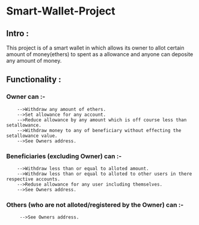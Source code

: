 # Smart-Wallet-Project
## Intro :
 This project is of a smart wallet in which allows its owner to allot certain amount of money(ethers) to spent as a allowance and anyone can deposite any amount of         money.
 

## Functionality :
### Owner can :-
        -->Withdraw any amount of ethers.
        -->Set allowance for any account.
        -->Reduce allowance by any amount which is off course less than setallowance.
        -->Withdraw money to any of beneficiary without effecting the setallowance value.
        -->See Owners address.
        
        
### Beneficiaries (excluding Owner) can :-
        -->Withdraw less than or equal to alloted amount.
        -->Withdraw less than or equal to alloted to other users in there respective accounts.
        -->Reduse allowance for any user including themselves.
        -->See Owners address.
        
        
### Others (who are not alloted/registered  by the Owner) can :-
         -->See Owners address.

